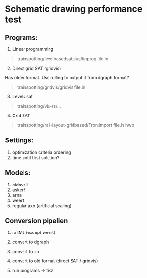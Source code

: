 # Schematic drawing performance test

## Programs:

1. Linear programming

> trainspotting/levelbasedsatplus/linprog file.in

2. Direct grid SAT (gridvis)

Has older format. Use rolling to output it from dgraph format?

> trainspotting/gridvis/gridvis file.in

3. Levels sat

> trainspotting/vis-rs/...

4. Grid SAT

> trainspotting/rail-layout-gridbased/FrontImport file.in hwb




## Settings:
1. optimization criteria ordering
2. time until first solution?

## Models:
1. eidsvoll
2. asker? 
3. arna
4. weert
5. regular axb (artificial scaling)



## Conversion pipelien

1. railML (except weert)
2. convert to dgraph
3. convert to .in
4. convert to old format (direct SAT / gridvis)

5. run programs -> tikz


